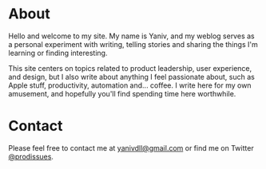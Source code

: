 # About

Hello and welcome to my site. My name is Yaniv, and my weblog serves as a personal experiment with writing, telling stories and sharing the things I'm learning or finding interesting.

This site centers on topics related to product leadership, user experience, and design, but I also write about anything I feel passionate about, such as Apple stuff, productivity, automation and... coffee. I write here for my own amusement, and hopefully you'll find spending time here worthwhile.

# Contact

Please feel free to contact me at [yanivdll@gmail.com](mailto:yanivdll@gmail.com) or find me on Twitter [@prodissues](https://twitter.com/prodissues).